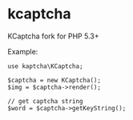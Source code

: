 kcaptcha
========

KCaptcha fork for PHP 5.3+

Example:

    use kaptcha\KCaptcha;

    $captcha = new KCaptcha();
    $img = $captcha->render();

    // get captcha string
    $word = $captcha->getKeyString();

